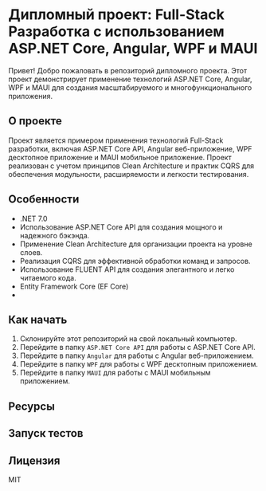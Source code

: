 # Дипломный проект: Full-Stack Разработка с использованием ASP.NET Core, Angular, WPF и MAUI

Привет! Добро пожаловать в репозиторий дипломного проекта. Этот проект демонстрирует применение технологий ASP.NET Core, Angular, WPF и MAUI для создания масштабируемого и многофункционального приложения.

## О проекте

Проект является примером применения технологий Full-Stack разработки, включая ASP.NET Core API, Angular веб-приложение, WPF десктопное приложение и MAUI мобильное приложение. Проект реализован с учетом принципов Clean Architecture и практик CQRS для обеспечения модульности, расширяемости и легкости тестирования.

## Особенности

- .NET 7.0
- Использование ASP.NET Core API для создания мощного и надежного бэкэнда.
- Применение Clean Architecture для организации проекта на уровне слоев.
- Реализация CQRS для эффективной обработки команд и запросов.
- Использование FLUENT API для создания элегантного и легко читаемого кода.
- Entity Framework Core (EF Core)
- 
## Как начать

1. Склонируйте этот репозиторий на свой локальный компьютер.
2. Перейдите в папку `ASP.NET Core API` для работы с ASP.NET Core API.
3. Перейдите в папку `Angular` для работы с Angular веб-приложением.
4. Перейдите в папку `WPF` для работы с WPF десктопным приложением.
5. Перейдите в папку `MAUI` для работы с MAUI мобильным приложением.

## Ресурсы

## Запуск тестов

## Лицензия

MIT

